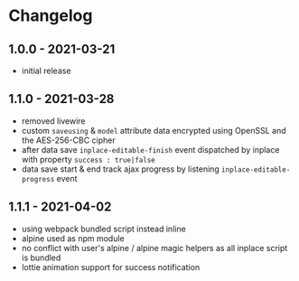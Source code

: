 # Changelog

## 1.0.0 - 2021-03-21

- initial release

## 1.1.0 - 2021-03-28

- removed livewire
- custom `saveusing` & `model` attribute data encrypted using OpenSSL and the AES-256-CBC cipher
- after data save `inplace-editable-finish` event dispatched by inplace with property `success : true|false`
- data save start & end track ajax progress by listening `inplace-editable-progress` event

## 1.1.1 - 2021-04-02

- using webpack bundled script instead inline
- alpine used as npm module
- no conflict with user's alpine / alpine magic helpers as all inplace script is bundled
- lottie animation support for success notification
